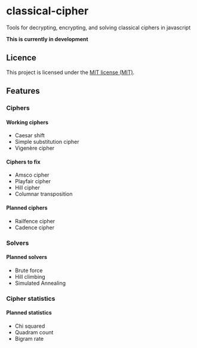 # classical-cipher
Tools for decrypting, encrypting, and solving classical ciphers in javascript

**This is currently in development**

## Licence

This project is licensed under the [MIT license (MIT)](LICENSE).

## Features
### Ciphers
#### Working ciphers
- Caesar shift
- Simple substitution cipher
- Vigenère cipher

#### Ciphers to fix

- Amsco cipher
- Playfair cipher
- Hill cipher
- Columnar transposition

#### Planned ciphers

- Railfence cipher
- Cadence cipher

### Solvers
#### Planned solvers
- Brute force
- Hill climbing
- Simulated Annealing

### Cipher statistics
#### Planned statistics
- Chi squared
- Quadram count
- Bigram rate

